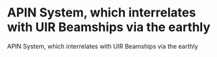 # APIN System, which interrelates with UIR Beamships via the earthly

APIN System, which interrelates with UIR Beamships via the earthly